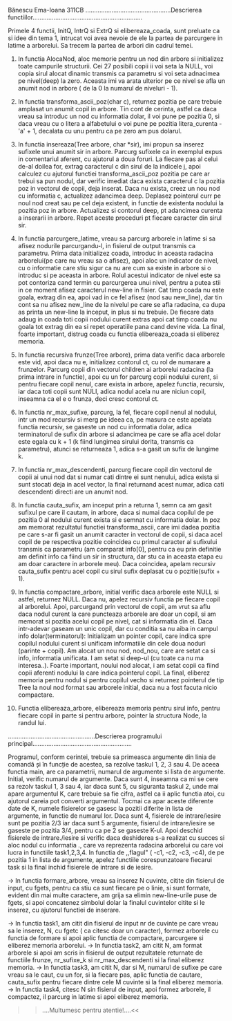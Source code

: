 Bănescu Ema-Ioana 311CB
.................................................Descrierea functiilor...............................................................

Primele 4 functii, InitQ, IntrQ si ExtrQ si elibereaza_coada, sunt preluate ca si idee din tema 1, intrucat voi avea nevoie de ele
la partea de parcurgere in latime a arborelui. Sa trecem la partea de arbori din cadrul temei.

1. In functia AlocaNod, aloc memorie pentru un nod din arbore si initializez toate campurile structurii. Cei 27 posibili copii ii voi
seta la NULL, voi copia sirul alocat dinamic transmis ca parametru si voi seta adnacimea pe nivel(deep) la zero. Aceasta imi va 
arata ulterior pe ce nivel se afla un anumit nod in arbore ( de la 0 la numarul de niveluri - 1).

2. In functia transforma_ascii_poz(char c), returnez pozitia pe care trebuie amplasat un anumit copil in arbore. Tin cont de cerinta,
astfel ca daca vreau sa introduc un nod cu informatia dolar, il voi pune pe pozitia 0, si daca vreau cu o litera a alfabetului o voi pune
pe pozitia litera_curenta - 'a' + 1, decalata cu unu pentru ca pe zero am pus dolarul.

3. In functia insereaza(Tree arbore, char *sir), imi propun sa inserez sufixele unui anumit sir in arbore. Parcurg sufixele ca
in exemplul expus in comentariul aferent, cu ajutorul a doua foruri. La fiecare pas al celui de-al doilea for, extrag caracterul c
din sirul de la indicele j, apoi calculez cu ajutorul functiei transforma_ascii_poz pozitia pe care ar trebui sa pun nodul, dar verific imediat
daca exista caracterul c la pozitia poz in vectorul de copii, deja inserat. Daca nu exista, creez un nou nod cu informatia c, actualizez adancimea
deep. Deplasez pointerul curr pe noul nod creat sau pe cel deja existent, in functie de existenta nodului la pozitia poz in arbore. Actualizez si
contorul deep, pt adancimea curenta a inserarii in arbore. Repet aceste proceduri pt fiecare caracter din sirul sir.

4. In functia parcurgere_latime, vreau sa parcurg arborele in latime si sa afisez nodurile parcurgandu-l, in fisierul de output
transmis ca parametru. Prima data initializez coada, introduc in aceasta radacina arborelui(pe care nu vreau sa o afisez), apoi aloc
un indicator de nivel, cu o informatie care stiu sigur ca nu are cum sa existe in arbore si o introduc si pe aceasta in arbore.
Rolul acestui indicator de nivel este sa pot contoriza cand termin cu parcurgerea unui nivel, pentru a putea stii in ce moment afisez
caracterul new-line in fisier. Cat timp coada nu este goala, extrag din ea, apoi vad in ce fel afisez (nod sau new_line), dar 
tin cont sa nu afisez new_line de la nivelul pe care se afla radacina, ca dupa as printa un new-line la inceput, in plus si nu trebuie. 
De fiecare data adaug in coada toti copii nodului curent extras apoi cat timp coada nu goala tot extrag din ea si repet operatiile pana 
cand devine vida. La final, foarte important, distrug coada cu functia elibereaza_coada si eliberez memoria.

5. In functia recursiva frunze(Tree arbore), prima data verific daca arborele este vid, apoi daca nu e, initializez contorul ct, cu rol
de numarare a frunzelor. Parcurg copii din vectorul children ai arborelui radacina (la prima intrare in functie), apoi cu un for parcurg copii
nodului curent, si pentru fiecare copil nenul, care exista in arbore, apelez functia, recursiv, iar daca toti copii sunt NULI,
adica nodul acela nu are niciun copil, inseamna ca el e o frunza, deci cresc contorul ct.

6. In functia nr_max_sufixe, parcurg, la fel, fiecare copil nenul al nodului, intr un mod recursiv si merg pe ideea ca, pe masura ce este
apelata functia recursiv, se gaseste un nod cu informatia dolar, adica terminatorul de sufix din arbore si adancimea pe care se afla acel dolar
este egala cu k + 1 (k fiind lungimea sirului dorita, transmis ca parametru), atunci se returneaza 1, adica s-a gasit un sufix de lungime k.

7. In functia nr_max_descendenti, parcurg fiecare copil din vectorul de copii ai unui nod dat si numar cati dintre ei sunt nenului, adica
exista si sunt stocati deja in acel vector, la final returnand acest numar, adica cati descendenti directi are un anumit nod.

8. In functia cauta_sufix, am inceput prin a returna 1, semn ca am gasit sufixul pe care il cautam, in arbore, daca si numai daca
copilul de pe pozitia 0 al nodului curent exista si e semnat cu informatia dolar. In poz am memorat rezultatul functiei transforma_ascii,
care imi dadea pozitia pe care s-ar fi gasit un anumit caracter in vectorul de copii, si daca acel copil de pe respectiva pozitie
coincidea cu primul caracter al sufixului transmis ca parametru (am comparat info[0], pentru ca eu prin definitie am definit info ca 
fiind un sir in structura, dar stu ca in aceasta etapa eu am doar caractere in arborele meu). Daca coincidea, apelam
recursiv cauta_sufix pentru acel copil cu sirul sufix deplasat cu o pozitie(sufix + 1).

9. In functia compactare_arbore, initial verific daca arborele este NULL si astfel, returnez NULL. Daca nu, apelez recursiv
functia pe fiecare copil al arborelui. Apoi, parcurgand prin vectorul de copii, am vrut sa aflu daca nodul curent la care
puncteaza arborele are doar un copil, si am memorat si pozitia acelui copil pe nivel, cat si informatia din el. Daca intr-adevar gaseam
un unic copil, dar cu conditia sa nu aiba in campul info dolar(terminatorul): Initializam un pointer copil, care indica spre copilul
nodului curent si unificam informatiile din cele doua noduri (parinte + copil). Am alocat un nou nod, nod_nou, care are setat ca si info,
informatia unificata. I am setat si deep-ul (cu toate ca nu ma interesa..). Foarte important, noului nod alocat, i am setat copii ca fiind
copii aferenti nodului la care indica pointerul copil. La final, eliberez memoria pentru nodul si pentru copilul vecho si returnez pointerul
de tip Tree la noul nod format sau arborele initial, daca nu a fost facuta nicio compactare.

10. Functia elibereaza_arbore, elibereaza memoria pentru sirul info, pentru fiecare copil in parte si pentru arbore, pointer la structura
Node, la randul lui.

..................................................Descrierea programului principal.........................................................

Programul, conform cerintei, trebuie sa primeasca argumente din linia de comandă și în funcție de acestea, sa rezolve taskul 1, 2, 3 sau 4.
De aceea functia main, are ca parametrii, numarul de argumente si lista de argumente. Initial, verific numarul de argumente.
Daca sunt 4, inseamna ca mi se cere sa rezolv taskul 1, 3 sau 4, iar daca sunt 5, cu siguranta taskul 2, unde mai apare argumentul
K, care trebuie sa fie cifra, astfel ca ii aplic functia atoi, cu ajutorul careia pot converti argumentul. Tocmai ca apar aceste diferente
date de K, numele fisierelor se gasesc la pozitii diferite in lista de argumente, in functie de numarul lor.
Daca sunt 4, fisierele de intrare/iesire sunt pe pozitia 2/3 iar daca sunt 5 argumente, fisierul de intrare/iesire se gaseste pe pozitia
3/4, pentru ca pe 2 se gaseste K-ul.
    Apoi deschid fisierele de intrare./iesire si verific daca deshiderea s-a realizat cu succes si aloc nodul cu informatia ., care
va reprezenta radacina arborelui cu care voi lucra in functiile task1,2,3,4.
    In functia de ,,flagul" ( -c1, -c2, -c3, -c4), de pe pozitia 1 in lista de argumente, apelez functiile corespunzatoare fiecarui task
si la final inchid fisierele de intrare si de iesire.

->    In functia formare_arbore, vreau sa inserez N cuvinte, citite din fisierul de input, cu fgets, pentru ca stiu ca sunt
    fiecare pe o linie, si sunt formate, evident din mai multe caractere, am grija sa elimin new-line-urile puse de fgets,
    si apoi concatenez simbolul dolar la finalul cuvintelor citite si le inserez, cu ajutorul functiei de inserare.
    
->    In functia task1, am citit din fisierul de input nr de cuvinte pe care vreau sa le inserez, N, cu fgetc ( ca citesc doar un
    caracter), formez arborele cu functia de formare si apoi aplic functia de compactare, parcurgere si eliberez memoria arborelui.
->    In functia task2, am citit N, am format arborele si apoi am scris in fisierul de output rezultatele returnate de functiile
    frunze, nr_sufixe_k si nr_max_descendenti si la final eliberez memoria.
->    In functia task3, am citit N, dar si M, numarul de sufixe pe care vreau sa le caut, cu un for, si la fiecare pas, aplic functia
de cautare, cauta_sufix pentru fiecare dintre cele M cuvinte si la final eliberez memoria.
->    In functia task4, citesc N sin fisierul de input, apoi formez arborele, il compactez, il parcurg in latime si apoi eliberez memoria.

>>....Multumesc pentru atentie!....<<

